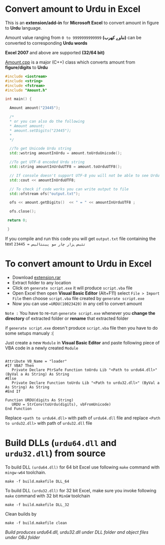 # Convert amount to Urdu in Excel 

This is an **extension/add-in** for **Microsoft Excel** to convert amount in figure to **Urdu** language.

Amount value ranging from `0 to 9999999999999` **(نناوے کھرب)**  can be converted to corresponding **Urdu words**

**Excel 2007** and above are supported **(32/64 bit)**

[Amount.cpp](https://github.com/umer0586/excel-urdu-extension/blob/master/Amount.cpp) is a major (C++) class which converts amount from **figure/digits** to **Urdu**


```c++
#include <iostream>
#include <string>
#include <fstream>
#include "Amount.h"

int main() {

  Amount amount("23445");

  /*
  * or you can also do the following
  * Amount amount;
  * amount.setDigits("23445");
  *
  */

  //To get Unicode Urdu string
  std::wstring amountInUrdu = amount.toUrduUnicode();

  //To get UTF-8 encoded Urdu string
  std::string amountInUrduUTF8 = amount.toUrduUTF8();

  // If console doesn't support UTF-8 you will not be able to see Urdu text
  std::cout << amountInUrduUTF8;

  // To check if code works you can write output to file
  std::ofstream ofs("output.txt");

  ofs << amount.getDigits()  << " = " << amountInUrduUTF8 ;

  ofs.close();

 return 0;

 }

```
If you compile and run this code you will get `output.txt` file containing the text `23445 = تئیس ہزار چار سو پینتالیس`


# To convert amount to Urdu in Excel 

* Download [extension.rar](https://github.com/umer0586/excel-urdu-extension/releases/tag/v1.0)
* Extract folder to any location
* Click on `generate script.exe` it will produce `script.vba` file
* Open Excel then open **Visual Basic Editor** (Alt+F11) select `File > Import File` then choose `script.vba` file created by `generate script.exe`
* Now you can use `=URDU(10023420)` in any cell to convert amount

`Note :` You have to re-run `generate script.exe` whenever you **change the directory** of extracted folder or **rename** that extracted folder

if `generate script.exe` doesn't produce `script.vba` file then you have to do some setups manualy :(

Just create a new `Module` in **Visual Basic Editor** and paste following piece of VBA code in a newly created `Module`

``` VBA

Attribute VB_Name = "loader" 
#If VBA7 Then 
   Private Declare PtrSafe Function toUrdu Lib "<Path to urdu64.dll>" (ByVal a As String) As String
#Else
   Private Declare Function toUrdu Lib "<Path to urdu32.dll>" (ByVal a As String) As String
#End If

Function URDU(digits As String)
   URDU = StrConv(toUrdu(digits), vbFromUnicode)
End Function

```
Replace `<path to urdu64.dll>` with path of `urdu64.dll` file and replace `<Path to urdu32.dll>` with path of `urdu32.dll` file



# Build DLLs (`urdu64.dll` and `urdu32.dll`) from source

To build DLL `(urdu64.dll)` for 64 bit Excel use following `make` command with `mingw-w64` toolchain.

`make -f build.makefile DLL_64`

To build DLL `(urdu32.dll)` for 32 bit Excel, make sure you invoke following `make` command with 32 bit `MinGW` toolchain

`make -f build.makefile DLL_32`

Clean builds by

`make -f build.makefile clean`

*Build produces urdu64.dll, urdu32.dll under DLL folder and object files under OBJ folder*

